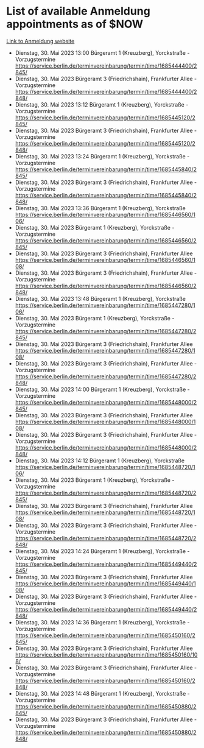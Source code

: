 # List of available Anmeldung appointments as of $NOW
[Link to Anmeldung website](https://service.berlin.de/terminvereinbarung/termin/tag.php?termin=1&anliegen[]=120686&dienstleisterlist=122210,122217,327316,122219,327312,122227,327314,122231,327346,122243,327348,122254,122252,329742,122260,329745,122262,329748,122271,327278,122273,327274,122277,327276,330436,122280,327294,122282,327290,122284,327292,122291,327270,122285,327266,122286,327264,122296,327268,150230,329760,122297,327286,122294,327284,122312,329763,122314,329775,122304,327330,122311,327334,122309,327332,317869,122281,327352,122279,329772,122283,122276,327324,122274,327326,122267,329766,122246,327318,122251,327320,122257,327322,122208,327298,122226,327300&herkunft=http%3A%2F%2Fservice.berlin.de%2Fdienstleistung%2F120686%2F)
- Dienstag, 30. Mai 2023 13:00 Bürgeramt 1 (Kreuzberg), Yorckstraße - Vorzugstermine https://service.berlin.de/terminvereinbarung/termin/time/1685444400/2845/
- Dienstag, 30. Mai 2023  Bürgeramt 3 (Friedrichshain), Frankfurter Allee - Vorzugstermine https://service.berlin.de/terminvereinbarung/termin/time/1685444400/2848/
- Dienstag, 30. Mai 2023 13:12 Bürgeramt 1 (Kreuzberg), Yorckstraße - Vorzugstermine https://service.berlin.de/terminvereinbarung/termin/time/1685445120/2845/
- Dienstag, 30. Mai 2023  Bürgeramt 3 (Friedrichshain), Frankfurter Allee - Vorzugstermine https://service.berlin.de/terminvereinbarung/termin/time/1685445120/2848/
- Dienstag, 30. Mai 2023 13:24 Bürgeramt 1 (Kreuzberg), Yorckstraße - Vorzugstermine https://service.berlin.de/terminvereinbarung/termin/time/1685445840/2845/
- Dienstag, 30. Mai 2023  Bürgeramt 3 (Friedrichshain), Frankfurter Allee - Vorzugstermine https://service.berlin.de/terminvereinbarung/termin/time/1685445840/2848/
- Dienstag, 30. Mai 2023 13:36 Bürgeramt 1 (Kreuzberg), Yorckstraße https://service.berlin.de/terminvereinbarung/termin/time/1685446560/106/
- Dienstag, 30. Mai 2023  Bürgeramt 1 (Kreuzberg), Yorckstraße - Vorzugstermine https://service.berlin.de/terminvereinbarung/termin/time/1685446560/2845/
- Dienstag, 30. Mai 2023  Bürgeramt 3 (Friedrichshain), Frankfurter Allee https://service.berlin.de/terminvereinbarung/termin/time/1685446560/108/
- Dienstag, 30. Mai 2023  Bürgeramt 3 (Friedrichshain), Frankfurter Allee - Vorzugstermine https://service.berlin.de/terminvereinbarung/termin/time/1685446560/2848/
- Dienstag, 30. Mai 2023 13:48 Bürgeramt 1 (Kreuzberg), Yorckstraße https://service.berlin.de/terminvereinbarung/termin/time/1685447280/106/
- Dienstag, 30. Mai 2023  Bürgeramt 1 (Kreuzberg), Yorckstraße - Vorzugstermine https://service.berlin.de/terminvereinbarung/termin/time/1685447280/2845/
- Dienstag, 30. Mai 2023  Bürgeramt 3 (Friedrichshain), Frankfurter Allee https://service.berlin.de/terminvereinbarung/termin/time/1685447280/108/
- Dienstag, 30. Mai 2023  Bürgeramt 3 (Friedrichshain), Frankfurter Allee - Vorzugstermine https://service.berlin.de/terminvereinbarung/termin/time/1685447280/2848/
- Dienstag, 30. Mai 2023 14:00 Bürgeramt 1 (Kreuzberg), Yorckstraße - Vorzugstermine https://service.berlin.de/terminvereinbarung/termin/time/1685448000/2845/
- Dienstag, 30. Mai 2023  Bürgeramt 3 (Friedrichshain), Frankfurter Allee https://service.berlin.de/terminvereinbarung/termin/time/1685448000/108/
- Dienstag, 30. Mai 2023  Bürgeramt 3 (Friedrichshain), Frankfurter Allee - Vorzugstermine https://service.berlin.de/terminvereinbarung/termin/time/1685448000/2848/
- Dienstag, 30. Mai 2023 14:12 Bürgeramt 1 (Kreuzberg), Yorckstraße https://service.berlin.de/terminvereinbarung/termin/time/1685448720/106/
- Dienstag, 30. Mai 2023  Bürgeramt 1 (Kreuzberg), Yorckstraße - Vorzugstermine https://service.berlin.de/terminvereinbarung/termin/time/1685448720/2845/
- Dienstag, 30. Mai 2023  Bürgeramt 3 (Friedrichshain), Frankfurter Allee https://service.berlin.de/terminvereinbarung/termin/time/1685448720/108/
- Dienstag, 30. Mai 2023  Bürgeramt 3 (Friedrichshain), Frankfurter Allee - Vorzugstermine https://service.berlin.de/terminvereinbarung/termin/time/1685448720/2848/
- Dienstag, 30. Mai 2023 14:24 Bürgeramt 1 (Kreuzberg), Yorckstraße - Vorzugstermine https://service.berlin.de/terminvereinbarung/termin/time/1685449440/2845/
- Dienstag, 30. Mai 2023  Bürgeramt 3 (Friedrichshain), Frankfurter Allee https://service.berlin.de/terminvereinbarung/termin/time/1685449440/108/
- Dienstag, 30. Mai 2023  Bürgeramt 3 (Friedrichshain), Frankfurter Allee - Vorzugstermine https://service.berlin.de/terminvereinbarung/termin/time/1685449440/2848/
- Dienstag, 30. Mai 2023 14:36 Bürgeramt 1 (Kreuzberg), Yorckstraße - Vorzugstermine https://service.berlin.de/terminvereinbarung/termin/time/1685450160/2845/
- Dienstag, 30. Mai 2023  Bürgeramt 3 (Friedrichshain), Frankfurter Allee https://service.berlin.de/terminvereinbarung/termin/time/1685450160/108/
- Dienstag, 30. Mai 2023  Bürgeramt 3 (Friedrichshain), Frankfurter Allee - Vorzugstermine https://service.berlin.de/terminvereinbarung/termin/time/1685450160/2848/
- Dienstag, 30. Mai 2023 14:48 Bürgeramt 1 (Kreuzberg), Yorckstraße - Vorzugstermine https://service.berlin.de/terminvereinbarung/termin/time/1685450880/2845/
- Dienstag, 30. Mai 2023  Bürgeramt 3 (Friedrichshain), Frankfurter Allee - Vorzugstermine https://service.berlin.de/terminvereinbarung/termin/time/1685450880/2848/
